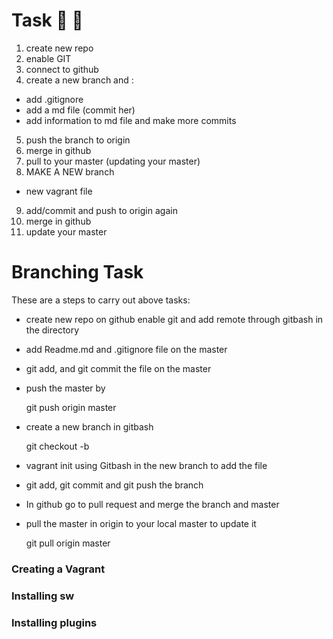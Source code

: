 # Task :bread: :taco:

1) create new repo
2) enable GIT
3) connect to github
4) create a new branch and :
  - add .gitignore
  - add a md file (commit her)
  - add information to md file and make more commits
5) push the branch to origin
6) merge in github
7) pull to your master (updating your master)
8) MAKE A NEW branch
  - new vagrant file
9) add/commit and push to origin again
10) merge in github
11) update your master


# Branching Task

These are a steps to carry out above tasks:

- create new repo on github
enable git and add remote through gitbash in the directory

- add Readme.md and .gitignore file on the master

- git add, and git commit the file on the master

- push the master by

    git push origin master



- create a new branch in gitbash

    git checkout -b <branch name>

- vagrant init using Gitbash in the new branch to add the file

-  git add, git commit and git push the branch

- In github go to pull request and merge the branch and master

- pull the master in origin to your local master to update it

    git pull origin master



### Creating a Vagrant


### Installing sw


### Installing plugins
